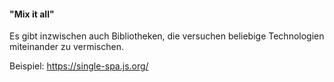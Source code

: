 
#### "Mix it all"

Es gibt inzwischen auch Bibliotheken, die versuchen beliebige Technologien miteinander zu vermischen. 

Beispiel: https://single-spa.js.org/


